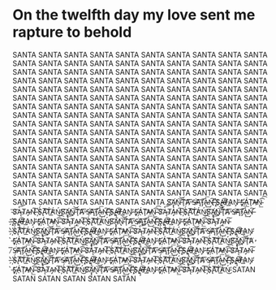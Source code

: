 # On the twelfth day my love sent me rapture to behold
SANTA SANTA SANTA SANTA SANTA SANTA SANTA SANTA SANTA SANTA SANTA SANTA SANTA SANTA SANTA SANTA SANTA SANTA SANTA SANTA SANTA SANTA SANTA SANTA SANTA SANTA SANTA SANTA SANTA SANTA SANTA SANTA SANTA SANTA SANTA SANTA SANTA SANTA SANTA SANTA SANTA SANTA SANTA SANTA SANTA SANTA SANTA SANTA SANTA SANTA SANTA SANTA SANTA SANTA SANTA SANTA SANTA SANTA SANTA SANTA SANTA SANTA SANTA SANTA SANTA SANTA SANTA SANTA SANTA SANTA SANTA SANTA SANTA SANTA SANTA SANTA SANTA SANTA SANTA SANTA SANTA SANTA SANTA SANTA SANTA SANTA SANTA SANTA SANTA SANTA SANTA SANTA SANTA SANTA SANTA SANTA SANTA SANTA SANTA SANTA SANTA SANTA SANTA SANTA SANTA SANTA SANTA SANTA SANTA SANTA SANTA SANTA SANTA SANTA SANTA SANTA SANTA SANTA SANTA SANTA SANTA SANTA SANTA SANTA SANTA SANTA SANTA SANTA SANTA SANTA SANTA SANTA SANTA SANTA SANTA SANTA SANTA SANTA SANTA SANTA SANTA SANTA SANTA SANTA SANTA SANTA SANTA SANTA SANTA SANTA SANTA SANTA SANTA SANTA SANTA SANTA SANTA SANTA SANTA SANTA SANTA SANTA SANTA SANTA SANTA SANTA SANTA SANTA SANTA SANTA SANTA SANTA SANTA SANTA SANTA SANTA S̸͠A̸̢̢̧͘N̵̢̕͞͝Ţ̀͝A̸̕ ̷͞S̸̵̶͘A͠͏͏̨T̴̡͘͞À̵̢͢͞Ņ̶̛͠ ̢͞҉̵̶S͏̨̨A̶̢̧̕͡T̶̸A̷͟N̷̡̕ ̵̀͘S̡҉̵ÁŢ̕͝A̵̸N̴̨͟͡͡ ̴͞S̷͡Ą̵̀͞͝T̷A͏͏̵̵̡N͘͠͏̵ ͏҉̶̀S̨̀́A͞͡T̸́͘̕Á̛͟Ń̵̕͜S̸͠A̸̢̢̧͘N̵̢̕͞͝Ţ̀͝A̸̕ ̷͞S̸̵̶͘A͠͏͏̨T̴̡͘͞À̵̢͢͞Ņ̶̛͠ ̢͞҉̵̶S͏̨̨A̶̢̧̕͡T̶̸A̷͟N̷̡̕ ̵̀͘S̡҉̵ÁŢ̕͝A̵̸N̴̨͟͡͡ ̴͞S̷͡Ą̵̀͞͝T̷A͏͏̵̵̡N͘͠͏̵ ͏҉̶̀S̨̀́A͞͡T̸́͘̕Á̛͟Ń̵̕͜S̸͠A̸̢̢̧͘N̵̢̕͞͝Ţ̀͝A̸̕ ̷͞S̸̵̶͘A͠͏͏̨T̴̡͘͞À̵̢͢͞Ņ̶̛͠ ̢͞҉̵̶S͏̨̨A̶̢̧̕͡T̶̸A̷͟N̷̡̕ ̵̀͘S̡҉̵ÁŢ̕͝A̵̸N̴̨͟͡͡ ̴͞S̷͡Ą̵̀͞͝T̷A͏͏̵̵̡N͘͠͏̵ ͏҉̶̀S̨̀́A͞͡T̸́͘̕Á̛͟Ń̵̕͜S̸͠A̸̢̢̧͘N̵̢̕͞͝Ţ̀͝A̸̕ ̷͞S̸̵̶͘A͠͏͏̨T̴̡͘͞À̵̢͢͞Ņ̶̛͠ ̢͞҉̵̶S͏̨̨A̶̢̧̕͡T̶̸A̷͟N̷̡̕ ̵̀͘S̡҉̵ÁŢ̕͝A̵̸N̴̨͟͡͡ ̴͞S̷͡Ą̵̀͞͝T̷A͏͏̵̵̡N͘͠͏̵ ͏҉̶̀S̨̀́A͞͡T̸́͘̕Á̛͟Ń̵̕͜S̸͠A̸̢̢̧͘N̵̢̕͞͝Ţ̀͝A̸̕ ̷͞S̸̵̶͘A͠͏͏̨T̴̡͘͞À̵̢͢͞Ņ̶̛͠ ̢͞҉̵̶S͏̨̨A̶̢̧̕͡T̶̸A̷͟N̷̡̕ ̵̀͘S̡҉̵ÁŢ̕͝A̵̸N̴̨͟͡͡ ̴͞S̷͡Ą̵̀͞͝T̷A͏͏̵̵̡N͘͠͏̵ ͏҉̶̀S̨̀́A͞͡T̸́͘̕Á̛͟Ń̵̕͜S̸͠A̸̢̢̧͘N̵̢̕͞͝Ţ̀͝A̸̕ ̷͞S̸̵̶͘A͠͏͏̨T̴̡͘͞À̵̢͢͞Ņ̶̛͠ ̢͞҉̵̶S͏̨̨A̶̢̧̕͡T̶̸A̷͟N̷̡̕ ̵̀͘S̡҉̵ÁŢ̕͝A̵̸N̴̨͟͡͡ ̴͞S̷͡Ą̵̀͞͝T̷A͏͏̵̵̡N͘͠͏̵ ͏҉̶̀S̨̀́A͞͡T̸́͘̕Á̛͟Ń̵̕͜S̸͠A̸̢̢̧͘N̵̢̕͞͝Ţ̀͝A̸̕ ̷͞S̸̵̶͘A͠͏͏̨T̴̡͘͞À̵̢͢͞Ņ̶̛͠ ̢͞҉̵̶S͏̨̨A̶̢̧̕͡T̶̸A̷͟N̷̡̕ ̵̀͘S̡҉̵ÁŢ̕͝A̵̸N̴̨͟͡͡ ̴͞S̷͡Ą̵̀͞͝T̷A͏͏̵̵̡N͘͠͏̵ ͏҉̶̀S̨̀́A͞͡T̸́͘̕Á̛͟Ń̵̕͜S̸͠A̸̢̢̧͘N̵̢̕͞͝Ţ̀͝A̸̕ ̷͞S̸̵̶͘A͠͏͏̨T̴̡͘͞À̵̢͢͞Ņ̶̛͠ ̢͞҉̵̶S͏̨̨A̶̢̧̕͡T̶̸A̷͟N̷̡̕ ̵̀͘S̡҉̵ÁŢ̕͝A̵̸N̴̨͟͡͡ ̴͞S̷͡Ą̵̀͞͝T̷A͏͏̵̵̡N͘͠͏̵ ͏҉̶̀S̨̀́A͞͡T̸́͘̕Á̛͟Ń̵̕͜S̸͠A̸̢̢̧͘N̵̢̕͞͝Ţ̀͝A̸̕ ̷͞S̸̵̶͘A͠͏͏̨T̴̡͘͞À̵̢͢͞Ņ̶̛͠ ̢͞҉̵̶S͏̨̨A̶̢̧̕͡T̶̸A̷͟N̷̡̕ ̵̀͘S̡҉̵ÁŢ̕͝A̵̸N̴̨͟͡͡ ̴͞S̷͡Ą̵̀͞͝T̷A͏͏̵̵̡N͘͠͏̵ ͏҉̶̀S̨̀́A͞͡T̸́͘̕Á̛͟Ń̵̕͜S̸͠A̸̢̢̧͘N̵̢̕͞͝Ţ̀͝A̸̕ ̷͞S̸̵̶͘A͠͏͏̨T̴̡͘͞À̵̢͢͞Ņ̶̛͠ ̢͞҉̵̶S͏̨̨A̶̢̧̕͡T̶̸A̷͟N̷̡̕ ̵̀͘S̡҉̵ÁŢ̕͝A̵̸N̴̨͟͡͡ ̴͞S̷͡Ą̵̀͞͝T̷A͏͏̵̵̡N͘͠͏̵ ͏҉̶̀S̨̀́A͞͡T̸́͘̕Á̛͟Ń̵̕͜S̸͠A̸̢̢̧͘N̵̢̕͞͝Ţ̀͝A̸̕ ̷͞S̸̵̶͘A͠͏͏̨T̴̡͘͞À̵̢͢͞Ņ̶̛͠ ̢͞҉̵̶S͏̨̨A̶̢̧̕͡T̶̸A̷͟N̷̡̕ ̵̀͘S̡҉̵ÁŢ̕͝A̵̸N̴̨͟͡͡ ̴͞S̷͡Ą̵̀͞͝T̷A͏͏̵̵̡N͘͠͏̵ ͏҉̶̀S̨̀́A͞͡T̸́͘̕Á̛͟Ń̵̕͜S̸͠A̸̢̢̧͘N̵̢̕͞͝Ţ̀͝A̸̕ ̷͞S̸̵̶͘A͠͏͏̨T̴̡͘͞À̵̢͢͞Ņ̶̛͠ ̢͞҉̵̶S͏̨̨A̶̢̧̕͡T̶̸A̷͟N̷̡̕ ̵̀͘S̡҉̵ÁŢ̕͝A̵̸N̴̨͟͡͡ ̴͞S̷͡Ą̵̀͞͝T̷A͏͏̵̵̡N͘͠͏̵ ͏҉̶̀S̨̀́A͞͡T̸́͘̕Á̛͟Ń̵̕͜ SATAN SATAN SATAN SATAN SATAN SATAN
